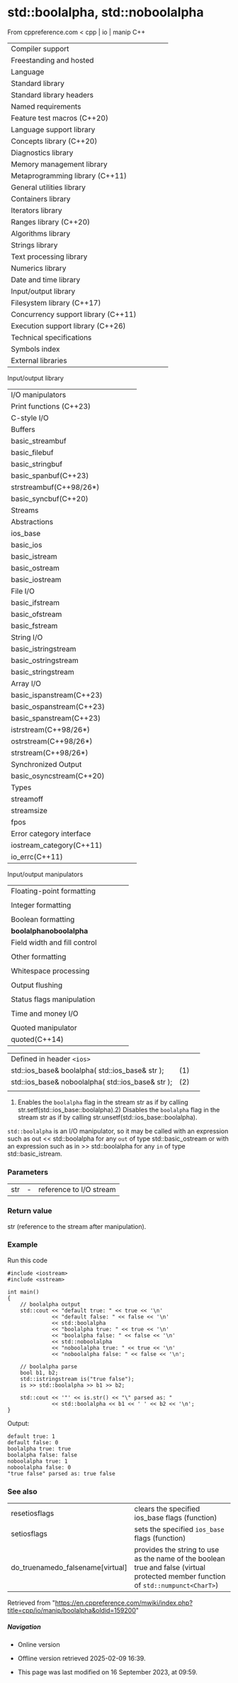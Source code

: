 # std::boolalpha, std::noboolalpha

From cppreference.com
< cpp‎ | io‎ | manip
C++

|  |  |  |  |  |
| --- | --- | --- | --- | --- |
| Compiler support | | | | |
| Freestanding and hosted | | | | |
| Language | | | | |
| Standard library | | | | |
| Standard library headers | | | | |
| Named requirements | | | | |
| Feature test macros (C++20) | | | | |
| Language support library | | | | |
| Concepts library (C++20) | | | | |
| Diagnostics library | | | | |
| Memory management library | | | | |
| Metaprogramming library (C++11) | | | | |
| General utilities library | | | | |
| Containers library | | | | |
| Iterators library | | | | |
| Ranges library (C++20) | | | | |
| Algorithms library | | | | |
| Strings library | | | | |
| Text processing library | | | | |
| Numerics library | | | | |
| Date and time library | | | | |
| Input/output library | | | | |
| Filesystem library (C++17) | | | | |
| Concurrency support library (C++11) | | | | |
| Execution support library (C++26) | | | | |
| Technical specifications | | | | |
| Symbols index | | | | |
| External libraries | | | | |

Input/output library

|  |  |  |  |  |
| --- | --- | --- | --- | --- |
| I/O manipulators | | | | |
| Print functions (C++23) | | | | |
| C-style I/O | | | | |
| Buffers | | | | |
| basic_streambuf | | | | |
| basic_filebuf | | | | |
| basic_stringbuf | | | | |
| basic_spanbuf(C++23) | | | | |
| strstreambuf(C++98/26\*) | | | | |
| basic_syncbuf(C++20) | | | | |
| Streams | | | | |
| Abstractions | | | | |
| ios_base | | | | |
| basic_ios | | | | |
| basic_istream | | | | |
| basic_ostream | | | | |
| basic_iostream | | | | |
| File I/O | | | | |
| basic_ifstream | | | | |
| basic_ofstream | | | | |
| basic_fstream | | | | |
| String I/O | | | | |
| basic_istringstream | | | | |
| basic_ostringstream | | | | |
| basic_stringstream | | | | |
| Array I/O | | | | |
| basic_ispanstream(C++23) | | | | |
| basic_ospanstream(C++23) | | | | |
| basic_spanstream(C++23) | | | | |
| istrstream(C++98/26\*) | | | | |
| ostrstream(C++98/26\*) | | | | |
| strstream(C++98/26\*) | | | | |
| Synchronized Output | | | | |
| basic_osyncstream(C++20) | | | | |
| Types | | | | |
| streamoff | | | | |
| streamsize | | | | |
| fpos | | | | |
| Error category interface | | | | |
| iostream_category(C++11) | | | | |
| io_errc(C++11) | | | | |

Input/output manipulators

|  |  |  |  |  |
| --- | --- | --- | --- | --- |
| Floating-point formatting | | | | |
| |  |  |  |  |  | | --- | --- | --- | --- | --- | | showpointnoshowpoint | | | | | | setprecision | | | | | | |  |  |  |  |  | | --- | --- | --- | --- | --- | | fixedscientifichexfloatdefaultfloat(C++11)(C++11) | | | | | |
| Integer formatting | | | | |
| |  |  |  |  |  | | --- | --- | --- | --- | --- | | setbase | | | | | | showbasenoshowbase | | | | | | |  |  |  |  |  | | --- | --- | --- | --- | --- | | dechexoct | | | | | |
| Boolean formatting | | | | |
| ****boolalphanoboolalpha**** | | | | |
| Field width and fill control | | | | |
| |  |  |  |  |  | | --- | --- | --- | --- | --- | | setfill | | | | | | setw | | | | | | |  |  |  |  |  | | --- | --- | --- | --- | --- | | internalleftright | | | | | |
| Other formatting | | | | |
| |  |  |  |  |  | | --- | --- | --- | --- | --- | | showposnoshowpos | | | | | | |  |  |  |  |  | | --- | --- | --- | --- | --- | | uppercasenouppercase | | | | | |
| Whitespace processing | | | | |
| |  |  |  |  |  | | --- | --- | --- | --- | --- | | ws | | | | | | ends | | | | | | |  |  |  |  |  | | --- | --- | --- | --- | --- | | skipwsnoskipws | | | | | |
| Output flushing | | | | |
| |  |  |  |  |  | | --- | --- | --- | --- | --- | | flush | | | | | | endl | | | | | | flush_emit(C++20) | | | | | |  | | | | | | |  |  |  |  |  | | --- | --- | --- | --- | --- | | unitbufnounitbuf | | | | | | emit_on_flushnoemit_on_flush(C++20)(C++20) | | | | | |
| Status flags manipulation | | | | |
| |  |  |  |  |  | | --- | --- | --- | --- | --- | | resetiosflags | | | | | | |  |  |  |  |  | | --- | --- | --- | --- | --- | | setiosflags | | | | | |
| Time and money I/O | | | | |
| |  |  |  |  |  | | --- | --- | --- | --- | --- | | get_money(C++11) | | | | | | get_time(C++11) | | | | | | |  |  |  |  |  | | --- | --- | --- | --- | --- | | put_money(C++11) | | | | | | put_time(C++11) | | | | | |
| Quoted manipulator | | | | |
| quoted(C++14) | | | | |

|  |  |  |
| --- | --- | --- |
| Defined in header `<ios>` |  |  |
| std::ios_base& boolalpha( std::ios_base& str ); | (1) |  |
| std::ios_base& noboolalpha( std::ios_base& str ); | (2) |  |
|  |  |  |

1) Enables the `boolalpha` flag in the stream str as if by calling str.setf(std::ios_base::boolalpha).2) Disables the `boolalpha` flag in the stream str as if by calling str.unsetf(std::ios_base::boolalpha).

`std::boolalpha` is an I/O manipulator, so it may be called with an expression such as out << std::boolalpha for any `out` of type std::basic_ostream or with an expression such as in >> std::boolalpha for any `in` of type std::basic_istream.

### Parameters

|  |  |  |
| --- | --- | --- |
| str | - | reference to I/O stream |

### Return value

str (reference to the stream after manipulation).

### Example

Run this code

```
#include <iostream>
#include <sstream>
 
int main()
{
    // boolalpha output
    std::cout << "default true: " << true << '\n'
              << "default false: " << false << '\n'
              << std::boolalpha 
              << "boolalpha true: " << true << '\n'
              << "boolalpha false: " << false << '\n'
              << std::noboolalpha 
              << "noboolalpha true: " << true << '\n'
              << "noboolalpha false: " << false << '\n';
 
    // boolalpha parse
    bool b1, b2;
    std::istringstream is("true false");
    is >> std::boolalpha >> b1 >> b2;
 
    std::cout << '"' << is.str() << "\" parsed as: "
              << std::boolalpha << b1 << ' ' << b2 << '\n';
}

```

Output:

```
default true: 1
default false: 0
boolalpha true: true
boolalpha false: false
noboolalpha true: 1
noboolalpha false: 0
"true false" parsed as: true false

```

### See also

|  |  |
| --- | --- |
| resetiosflags | clears the specified ios_base flags   (function) |
| setiosflags | sets the specified `ios_base` flags   (function) |
| do_truenamedo_falsename[virtual] | provides the string to use as the name of the boolean true and false   (virtual protected member function of `std::numpunct<CharT>`) |

Retrieved from "<https://en.cppreference.com/mwiki/index.php?title=cpp/io/manip/boolalpha&oldid=159200>"

##### Navigation

- Online version
- Offline version retrieved 2025-02-09 16:39.

- This page was last modified on 16 September 2023, at 09:59.